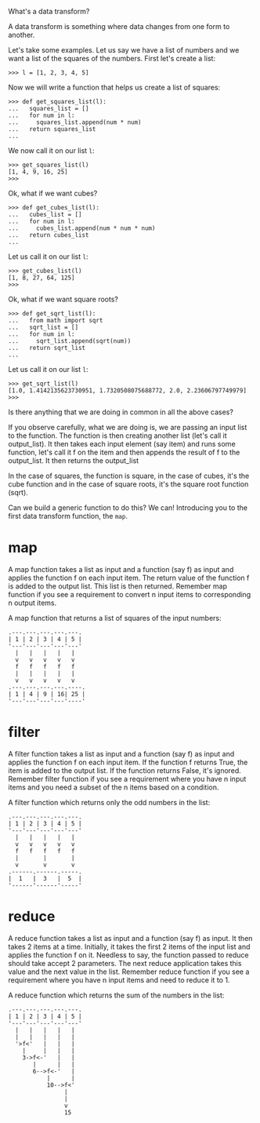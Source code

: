 What's a data transform?

A data transform is something where data changes from one form to another.

Let's take some examples. Let us say we have a list of numbers and we want a list of the squares of the numbers. First let's create a list:

`>>> l = [1, 2, 3, 4, 5]`

Now we will write a function that helps us create a list of squares:

```
>>> def get_squares_list(l):
...   squares_list = []
...   for num in l:
...     squares_list.append(num * num)
...   return squares_list
...
```

We now call it on our list `l`:

```
>>> get_squares_list(l)
[1, 4, 9, 16, 25]
>>>
```

Ok, what if we want cubes?

```
>>> def get_cubes_list(l):
...   cubes_list = []
...   for num in l:
...     cubes_list.append(num * num * num)
...   return cubes_list
...
```

Let us call it on our list `l`:

```
>>> get_cubes_list(l)
[1, 8, 27, 64, 125]
>>>
```

Ok, what if we want square roots?

```
>>> def get_sqrt_list(l):
...   from math import sqrt
...   sqrt_list = []
...   for num in l:
...     sqrt_list.append(sqrt(num))
...   return sqrt_list
...
```

Let us call it on our list `l`:

```
>>> get_sqrt_list(l)
[1.0, 1.4142135623730951, 1.7320508075688772, 2.0, 2.23606797749979]
>>>
```

Is there anything that we are doing in common in all the above cases?

If you observe carefully, what we are doing is, we are passing an input list to the function. The function is then creating another list (let's call it output_list). It then takes each input element (say item) and runs some function, let's call it f on the item and then appends the result of f to the output_list. It then returns the output_list

In the case of squares, the function is square, in the case of cubes, it's the cube function and in the case of square roots, it's the square root function (sqrt).

Can we build a generic function to do this? We can! Introducing you to the first data transform function, the `map`.

# map

A map function takes a list as input and a function (say f) as input and applies the function f on each input item. The return value of the function f is added to the output list. This list is then returned. Remember map function if you see a requirement to convert n input items to corresponding n output items.

A map function that returns a list of squares of the input numbers:

```
.---.---.---.---.---.
| 1 | 2 | 3 | 4 | 5 |
'---'---'---'---'---'
  |   |   |   |   |
  v   v   v   v   v
  f   f   f   f   f
  |   |   |   |   |
  v   v   v   v   v
.---.---.---.---.----.
| 1 | 4 | 9 | 16| 25 |
'---'---'---'---'----'
```

# filter

A filter function takes a list as input and a function (say f) as input and applies the function f on each input item. If the function f returns True, the item is added to the output list. If the function returns False, it's ignored. Remember filter function if you see a requirement where you have n input items and you need a subset of the n items based on a condition.

A filter function which returns only the odd numbers in the list:

```
.---.---.---.---.---.
| 1 | 2 | 3 | 4 | 5 |
'---'---'---'---'---'
  |   |   |   |   |
  v   v   v   v   v
  f   f   f   f   f
  |       |       |
  v       v       v
.------.------.-----.
|  1   |  3   |  5  |
'------'------'-----'
```
# reduce

A reduce function takes a list as input and a function (say f) as input. It then takes 2 items at a time. Initially, it takes the first 2 items of the input list and applies the function f on it. Needless to say, the function passed to reduce should take accept 2 parameters. The next reduce application takes this value and the next value in the list. Remember reduce function if you see a requirement where you have n input items and need to reduce it to 1.

A reduce function which returns the sum of the numbers in the list:

```
.---.---.---.---.---.
| 1 | 2 | 3 | 4 | 5 |
'---'---'---'---'---'
  |   |   |   |   |
  |   |   |   |   |
  '>f<'   |   |   |
    |     |   |   |
    3->f<-'   |   |
       |      |   |
       6-->f<-'   |
           |      |
           10-->f<'
                |
                |
                v
                15
```